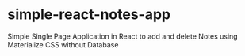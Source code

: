 # simple-react-notes-app
Simple Single Page Application in React to add and delete Notes using Materialize CSS without Database
